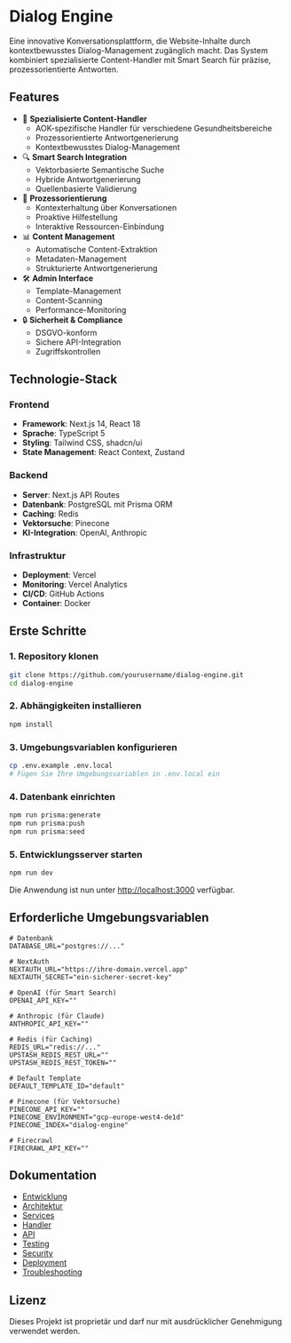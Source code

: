 # Dialog Engine

Eine innovative Konversationsplattform, die Website-Inhalte durch kontextbewusstes Dialog-Management zugänglich macht. Das System kombiniert spezialisierte Content-Handler mit Smart Search für präzise, prozessorientierte Antworten.

## Features

- 🤖 **Spezialisierte Content-Handler**
  - AOK-spezifische Handler für verschiedene Gesundheitsbereiche
  - Prozessorientierte Antwortgenerierung
  - Kontextbewusstes Dialog-Management
- 🔍 **Smart Search Integration**
  - Vektorbasierte Semantische Suche
  - Hybride Antwortgenerierung
  - Quellenbasierte Validierung
- 🎯 **Prozessorientierung**
  - Kontexterhaltung über Konversationen
  - Proaktive Hilfestellung
  - Interaktive Ressourcen-Einbindung
- 📊 **Content Management**
  - Automatische Content-Extraktion
  - Metadaten-Management
  - Strukturierte Antwortgenerierung
- 🛠️ **Admin Interface**
  - Template-Management
  - Content-Scanning
  - Performance-Monitoring
- 🔒 **Sicherheit & Compliance**
  - DSGVO-konform
  - Sichere API-Integration
  - Zugriffskontrollen

## Technologie-Stack

### Frontend
- **Framework**: Next.js 14, React 18
- **Sprache**: TypeScript 5
- **Styling**: Tailwind CSS, shadcn/ui
- **State Management**: React Context, Zustand

### Backend
- **Server**: Next.js API Routes
- **Datenbank**: PostgreSQL mit Prisma ORM
- **Caching**: Redis
- **Vektorsuche**: Pinecone
- **KI-Integration**: OpenAI, Anthropic

### Infrastruktur
- **Deployment**: Vercel
- **Monitoring**: Vercel Analytics
- **CI/CD**: GitHub Actions
- **Container**: Docker

## Erste Schritte

### 1. Repository klonen
```bash
git clone https://github.com/yourusername/dialog-engine.git
cd dialog-engine
```

### 2. Abhängigkeiten installieren
```bash
npm install
```

### 3. Umgebungsvariablen konfigurieren
```bash
cp .env.example .env.local
# Fügen Sie Ihre Umgebungsvariablen in .env.local ein
```

### 4. Datenbank einrichten
```bash
npm run prisma:generate
npm run prisma:push
npm run prisma:seed
```

### 5. Entwicklungsserver starten
```bash
npm run dev
```

Die Anwendung ist nun unter [http://localhost:3000](http://localhost:3000) verfügbar.

## Erforderliche Umgebungsvariablen

```env
# Datenbank
DATABASE_URL="postgres://..."

# NextAuth
NEXTAUTH_URL="https://ihre-domain.vercel.app"
NEXTAUTH_SECRET="ein-sicherer-secret-key"

# OpenAI (für Smart Search)
OPENAI_API_KEY=""

# Anthropic (für Claude)
ANTHROPIC_API_KEY=""

# Redis (für Caching)
REDIS_URL="redis://..."
UPSTASH_REDIS_REST_URL=""
UPSTASH_REDIS_REST_TOKEN=""

# Default Template
DEFAULT_TEMPLATE_ID="default"

# Pinecone (für Vektorsuche)
PINECONE_API_KEY=""
PINECONE_ENVIRONMENT="gcp-europe-west4-de1d"
PINECONE_INDEX="dialog-engine"

# Firecrawl
FIRECRAWL_API_KEY=""
```

## Dokumentation

- [Entwicklung](docs/DEVELOPMENT.md)
- [Architektur](docs/ARCHITECTURE.md)
- [Services](docs/SERVICES.md)
- [Handler](docs/HANDLERS.md)
- [API](docs/API.md)
- [Testing](docs/TESTING.md)
- [Security](docs/SECURITY.md)
- [Deployment](docs/DEPLOYMENT.md)
- [Troubleshooting](docs/TROUBLESHOOTING.md)

## Lizenz

Dieses Projekt ist proprietär und darf nur mit ausdrücklicher Genehmigung verwendet werden.
